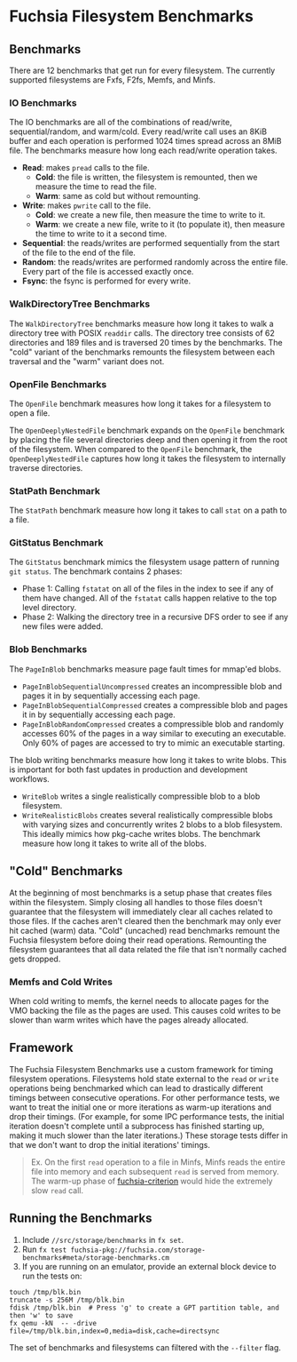 # Fuchsia Filesystem Benchmarks

## Benchmarks

There are 12 benchmarks that get run for every filesystem. The currently supported filesystems are
Fxfs, F2fs, Memfs, and Minfs.

### IO Benchmarks
The IO benchmarks are all of the combinations of read/write, sequential/random, and warm/cold. Every
read/write call uses an 8KiB buffer and each operation is performed 1024 times spread across an 8MiB
file. The benchmarks measure how long each read/write operation takes.
* **Read**: makes `pread` calls to the file.
  * **Cold**: the file is written, the filesystem is remounted, then we measure the time to read the
    file.
  * **Warm**: same as cold but without remounting.
* **Write**: makes `pwrite` call to the file.
  * **Cold**: we create a new file, then measure the time to write to it.
  * **Warm**: we create a new file, write to it (to populate it), then measure the time to write to
    it a second time.
* **Sequential**: the reads/writes are performed sequentially from the start of the file to the end
  of the file.
* **Random**: the reads/writes are performed randomly across the entire file. Every part of the file
  is accessed exactly once.
* **Fsync**: the fsync is performed for every write.

### WalkDirectoryTree Benchmarks
The `WalkDirectoryTree` benchmarks measure how long it takes to walk a directory tree with POSIX
`readdir` calls. The directory tree consists of 62 directories and 189 files and is traversed 20
times by the benchmarks. The "cold" variant of the benchmarks remounts the filesystem between each
traversal and the "warm" variant does not.

### OpenFile Benchmarks
The `OpenFile` benchmark measures how long it takes for a filesystem to open a file.

The `OpenDeeplyNestedFile` benchmark expands on the `OpenFile` benchmark by placing the file several
directories deep and then opening it from the root of the filesystem. When compared to the
`OpenFile` benchmark, the `OpenDeeplyNestedFile` captures how long it takes the filesystem to
internally traverse directories.

### StatPath Benchmark
The `StatPath` benchmark measure how long it takes to call `stat` on a path to a file.

### GitStatus Benchmark
The `GitStatus` benchmark mimics the filesystem usage pattern of running `git status`. The benchmark
contains 2 phases:
* Phase 1: Calling `fstatat` on all of the files in the index to see if any of them have changed.
  All of the `fstatat` calls happen relative to the top level directory.
* Phase 2: Walking the directory tree in a recursive DFS order to see if any new files were added.

### Blob Benchmarks
The `PageInBlob` benchmarks measure page fault times for mmap'ed blobs.
* `PageInBlobSequentialUncompressed` creates an incompressible blob and pages it in by sequentially
  accessing each page.
* `PageInBlobSequentialCompressed` creates a compressible blob and pages it in by sequentially
  accessing each page.
* `PageInBlobRandomCompressed` creates a compressible blob and randomly accesses 60% of the pages in
  a way similar to executing an executable. Only 60% of pages are accessed to try to mimic an
  executable starting.

The blob writing benchmarks measure how long it takes to write blobs. This is important for both
fast updates in production and development workflows.
* `WriteBlob` writes a single realistically compressible blob to a blob filesystem.
* `WriteRealisticBlobs` creates several realistically compressible blobs with varying sizes and
  concurrently writes 2 blobs to a blob filesystem. This ideally mimics how pkg-cache writes blobs.
  The benchmark measure how long it takes to write all of the blobs.

## "Cold" Benchmarks
At the beginning of most benchmarks is a setup phase that creates files within the filesystem.
Simply closing all handles to those files doesn't guarantee that the filesystem will immediately
clear all caches related to those files. If the caches aren't cleared then the benchmark may only
ever hit cached (warm) data. "Cold" (uncached) read benchmarks remount the Fuchsia filesystem before
doing their read operations. Remounting the filesystem guarantees that all data related the file
that isn't normally cached gets dropped.

### Memfs and Cold Writes
When cold writing to memfs, the kernel needs to allocate pages for the VMO backing the file as the
pages are used. This causes cold writes to be slower than warm writes which have the pages already
allocated.

## Framework
The Fuchsia Filesystem Benchmarks use a custom framework for timing filesystem operations.
Filesystems hold state external to the `read` or `write` operations being benchmarked which can lead
to drastically different timings between consecutive operations. For other performance tests, we
want to treat the initial one or more iterations as warm-up iterations and drop their timings. (For
example, for some IPC performance tests, the initial iteration doesn't complete until a subprocess
has finished starting up, making it much slower than the later iterations.) These storage tests
differ in that we don't want to drop the initial iterations' timings.

> Ex. On the first `read` operation to a file in Minfs, Minfs reads the entire file into memory and
> each subsequent `read` is served from memory. The warm-up phase of [fuchsia-criterion] would hide
> the extremely slow `read` call.

## Running the Benchmarks
1. Include `//src/storage/benchmarks` in `fx set`.
2. Run `fx test fuchsia-pkg://fuchsia.com/storage-benchmarks#meta/storage-benchmarks.cm`
3. If you are running on an emulator, provide an external block device to run the tests on:

```
touch /tmp/blk.bin
truncate -s 256M /tmp/blk.bin
fdisk /tmp/blk.bin  # Press 'g' to create a GPT partition table, and then 'w' to save
fx qemu -kN  -- -drive file=/tmp/blk.bin,index=0,media=disk,cache=directsync
```

The set of benchmarks and filesystems can filtered with the `--filter` flag.

[fuchsia-criterion]: https://fuchsia.googlesource.com/fuchsia/+/HEAD/src/developer/fuchsia-criterion
